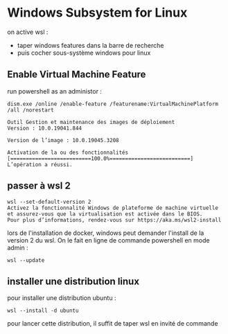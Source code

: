 # Windows Subsystem for Linux

on active wsl :
- taper windows features dans la barre de recherche
- puis cocher sous-système windows pour linux




## Enable Virtual Machine Feature

run powershell as an administor :
```
dism.exe /online /enable-feature /featurename:VirtualMachinePlatform /all /norestart

Outil Gestion et maintenance des images de déploiement
Version : 10.0.19041.844

Version de l’image : 10.0.19045.3208

Activation de la ou des fonctionnalités
[==========================100.0%==========================]
L’opération a réussi.
```
## passer à wsl 2
```
wsl --set-default-version 2
Activez la fonctionnalité Windows de plateforme de machine virtuelle et assurez-vous que la virtualisation est activée dans le BIOS.
Pour plus d’informations, rendez-vous sur https://aka.ms/wsl2-install
```
lors de l'installation de docker, windows peut demander l'install de la version 2 du wsl. On le fait en ligne de commande powershell en mode admin :
```
wsl --update
```

## installer une distribution linux

pour installer une distribution ubuntu :

```
wsl --install -d ubuntu
```
pour lancer cette distribution, il suffit de taper wsl en invité de commande
